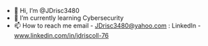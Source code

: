 - 👋 Hi, I’m @JDrisc3480
- 🌱 I’m currently learning Cybersecurity
- 📫 How to reach me email - JDrisc3480@yahoo.com : LinkedIn - www.linkedin.com/in/jdriscoll-76

<!---
JDrisc3480/JDrisc3480 is a ✨ special ✨ repository because its `README.md` (this file) appears on your GitHub profile.
You can click the Preview link to take a look at your changes.
--->
